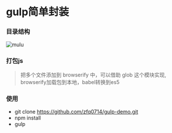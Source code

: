 # gulp简单封装
### 目录结构
![mulu](http://oj8tmy8ot.bkt.clouddn.com/%E5%9B%BE%E5%B1%82%200.jpg)

### 打包js

> 把多个文件添加到 browserify 中，可以借助 glob 这个模块实现, browserify加载包到本地，babel转换到es5

### 使用
* git clone https://github.com/zfq0714/gulp-demo.git
* npm install 
* gulp
